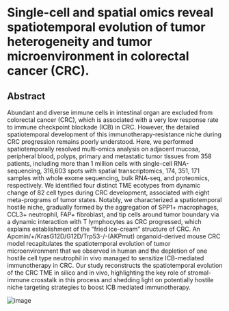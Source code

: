 # Single-cell and spatial omics reveal spatiotemporal evolution of tumor heterogeneity and tumor microenvironment in colorectal cancer (CRC).
## Abstract
Abundant and diverse immune cells in intestinal organ are excluded from colorectal cancer (CRC), which is associated with a very low response rate to immune checkpoint blockade (ICB) in CRC. However, the detailed spatiotemporal development of this immunotherapy-resistance niche during CRC progression remains poorly understood. Here, we performed spatiotemporally resolved multi-omics analysis on adjacent mucosa, peripheral blood, polyps, primary and metastatic tumor tissues from 358 patients, including more than 1 million cells with single-cell RNA-sequencing, 316,603 spots with spatial transcriptomics, 174, 351, 171 samples with whole exome sequencing, bulk RNA-seq, and proteomics, respectively. We identified four distinct TME ecotypes from dynamic change of 82 cell types during CRC development, associated with eight meta-programs of tumor states. Notably, we characterized a spatiotemporal hostile niche, gradually formed by the aggregation of SPP1+ macrophages, CCL3+ neutrophil, FAP+ fibroblast, and tip cells around tumor boundary via a dynamic interaction with T lymphocytes as CRC progressed, which explains establishment of the “fried ice-cream” structure of CRC. An Apcmin/+/KrasG12D/G12D/Trp53-/-(AKPmut) organoid-derived mouse CRC model recapitulates the spatiotemporal evolution of tumor microenvironment that we observed in human and the depletion of one hostile cell type neutrophil in vivo managed to sensitize ICB-mediated immunotherapy in CRC. Our study reconstructs the spatiotemporal evolution of the CRC TME in silico and in vivo, highlighting the key role of stromal-immune crosstalk in this process and shedding light on potentially hostile niche targeting strategies to boost ICB mediated immunotherapy.

![image](https://github.com/Yelab2020/STevoCRC/assets/97086137/39435d15-bc57-4172-b65e-0ca9997e2e1b)
